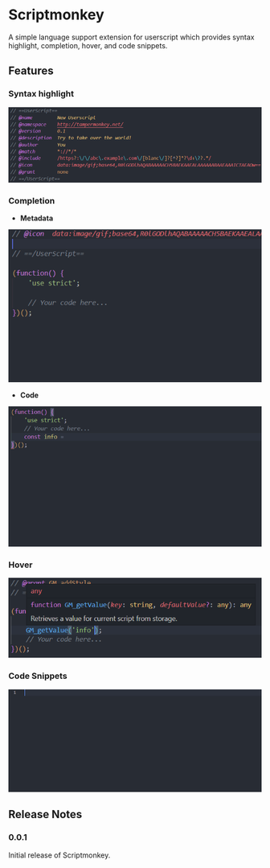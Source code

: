 # Scriptmonkey

A simple language support extension for userscript which provides syntax highlight, completion, hover, and code snippets.

## Features

### Syntax highlight

![Metadata highlight](images/metadata.png)

### Completion

- **Metadata**

![Metadata Completion](images/meta_completion.gif)

- **Code**

![Code Completion](images/code_completion.gif)

### Hover

![Code Hover](images/code_hover.png)

### Code Snippets

![Code Snippets](images/code_snippets.gif)

## Release Notes

### 0.0.1

Initial release of Scriptmonkey.
